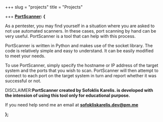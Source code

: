 +++
slug = "projects"
title = "Projects"

+++
[**PortScanner**](https://github.com/sofokliskarelis/PortScanner "Check in Github")**: {**

As a pentester, you may find yourself in a situation where you are asked to not use automated scanners. In these cases, port scanning by hand can be very useful. PortScanner is a tool that can help with this process.

PortScanner is written in Python and makes use of the socket library. The code is relatively simple and easy to understand. It can be easily modified to meet your needs.

To use PortScanner, simply specify the hostname or IP address of the target system and the ports that you wish to scan. PortScanner will then attempt to connect to each port on the target system in turn and report whether it was successful or not.

DISCLAIMER:**PortScanner created by Sofoklis Karelis. is developed with the intension of using this tool only for educational purpose.**

If you need help send me an email at [**sofokliskarelis.dev@pm.me**](mailto:sofokliskarelis.dev@pm.me)

**};**
